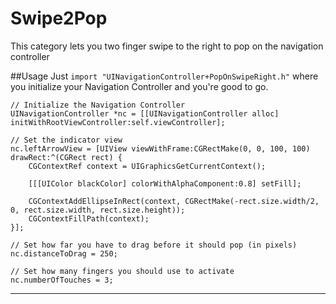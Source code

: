 Swipe2Pop
=========

This category lets you two finger swipe to the right to pop on the navigation controller

##Usage
Just `import "UINavigationController+PopOnSwipeRight.h"` where you initialize your Navigation Controller and you're good to go.
	
	// Initialize the Navigation Controller
    UINavigationController *nc = [[UINavigationController alloc] initWithRootViewController:self.viewController];
    
	// Set the indicator view
    nc.leftArrowView = [UIView viewWithFrame:CGRectMake(0, 0, 100, 100) drawRect:^(CGRect rect) {
        CGContextRef context = UIGraphicsGetCurrentContext();
        
        [[[UIColor blackColor] colorWithAlphaComponent:0.8] setFill];
        
        CGContextAddEllipseInRect(context, CGRectMake(-rect.size.width/2, 0, rect.size.width, rect.size.height));
        CGContextFillPath(context);
    }];
	
	// Set how far you have to drag before it should pop (in pixels)
    nc.distanceToDrag = 250;
	
	// Set how many fingers you should use to activate
    nc.numberOfTouches = 3;


---
